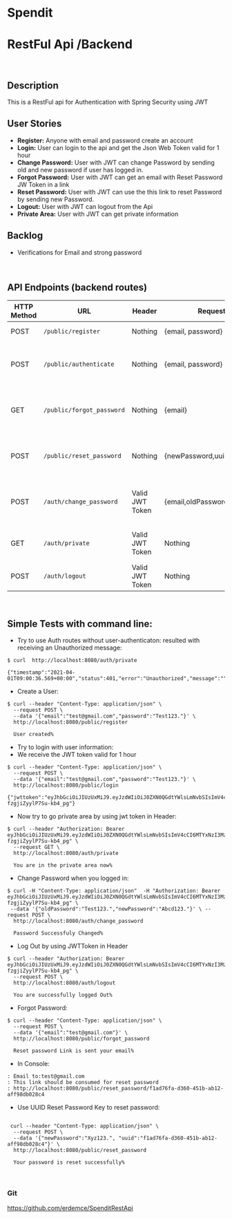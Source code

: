 # Spendit 
# RestFul Api /Backend
<br>

## Description

This is a RestFul api for Authentication with Spring Security using JWT

## User Stories

-  **Register:** Anyone with email and password create an account
-  **Login:** User can login to the api and get the Json Web Token valid for 1 hour 
-  **Change Password:** User with JWT  can change Password by sending old and new password if user has logged in.
-  **Forgot Password:** User with JWT  can get an email with Reset Password JW Token in a link
-  **Reset Password:** User with JWT  can use the this link to reset Password by sending new Password.
-  **Logout:** User with JWT  can logout from the Api
-  **Private Area:** User with JWT can get private information

## Backlog

- Verifications for Email and strong password

<br>



## API Endpoints (backend routes)

| HTTP Method | URL    |Header| Request Body  | ResponseBody   | Description  |
| ------| -----------------| -----------| -----------------| --------------- |------------------|
| POST  |`/public/register`      | Nothing | {email, password}      |{Message} |Create an User |
| POST  |`/public/authenticate`  | Nothing| {email, password}         | {JWT}  |get the JWT valid for 1 hour to use in header in next requests|
| GET   |`/public/forgot_password`| Nothing |{email}  |{Message}    | to get an email with Reset Password JWT in a link|
| POST  |`/public/reset_password`| Nothing |{newPassword,uuid}  |{Message}    |reset password by using uuid(get from link)|
| POST  |`/auth/change_password`| Valid JWT Token |{email,oldPassword,newPassword}  |{Message}|to change the password when user is already authenticated|
| GET   | `/auth/private`        |      Valid JWT Token |   Nothing    | {[data]}| to get the private information  in real case  |
| POST  | `/auth/logout`         |Valid JWT Token  |Nothing   | {Message}  |  to destroy the JWT token   |


<br>
        
## Simple Tests  with command line:

- Try to use Auth routes without user-authenticaton:
    resulted with receiving  an Unauthorized message:


```
$ curl  http://localhost:8080/auth/private

{"timestamp":"2021-04-01T09:00:36.569+00:00","status":401,"error":"Unauthorized","message":"","path":"/auth/private"}%
```


- Create a User:

```
$ curl --header "Content-Type: application/json" \
  --request POST \
  --data '{"email":"test@gmail.com","password":"Test123."}' \
  http://localhost:8080/public/register

  User created%
```
- Try to login with user information:
- We receive the JWT token valid for 1 hour

```
$ curl --header "Content-Type: application/json" \
  --request POST \
  --data '{"email":"test@gmail.com","password":"Test123."}' \
  http://localhost:8080/public/login

{"jwttoken":"eyJhbGciOiJIUzUxMiJ9.eyJzdWIiOiJ0ZXN0QGdtYWlsLmNvbSIsImV4cCI6MTYxNzI3MzI4MiwiaWF0IjoxNjE3MjY5NjgyfQ.wSl1_akdGJzbFgNNNYo4K6A0OWpJzI2aXGaxr5rvi3R5XbHG7w_fZMT6vgVmkrziV-fzgjiZyylP7Su-kb4_pg"}
```
- Now try to go private area by using jwt token in Header:

```
$ curl --header "Authorization: Bearer eyJhbGciOiJIUzUxMiJ9.eyJzdWIiOiJ0ZXN0QGdtYWlsLmNvbSIsImV4cCI6MTYxNzI3MzI4MiwiaWF0IjoxNjE3MjY5NjgyfQ.wSl1_akdGJzbFgNNNYo4K6A0OWpJzI2aXGaxr5rvi3R5XbHG7w_fZMT6vgVmkrziV-fzgjiZyylP7Su-kb4_pg" \
  --request GET \
  http://localhost:8080/auth/private

  You are in the private area now%
```

- Change Password when you logged in:

```
$ curl -H "Content-Type: application/json"  -H "Authorization: Bearer eyJhbGciOiJIUzUxMiJ9.eyJzdWIiOiJ0ZXN0QGdtYWlsLmNvbSIsImV4cCI6MTYxNzI3MzI4MiwiaWF0IjoxNjE3MjY5NjgyfQ.wSl1_akdGJzbFgNNNYo4K6A0OWpJzI2aXGaxr5rvi3R5XbHG7w_fZMT6vgVmkrziV-fzgjiZyylP7Su-kb4_pg" \
 --data '{"oldPassword":"Test123.","newPassword":"Abcd123."}' \ --request POST \
  http://localhost:8080/auth/change_password

  Password Successfuly Changed%

  ```

- Log Out by using JWTToken in Header

```
$ curl --header "Authorization: Bearer eyJhbGciOiJIUzUxMiJ9.eyJzdWIiOiJ0ZXN0QGdtYWlsLmNvbSIsImV4cCI6MTYxNzI3MzI4MiwiaWF0IjoxNjE3MjY5NjgyfQ.wSl1_akdGJzbFgNNNYo4K6A0OWpJzI2aXGaxr5rvi3R5XbHG7w_fZMT6vgVmkrziV-fzgjiZyylP7Su-kb4_pg" \
  --request POST \
  http://localhost:8080/auth/logout

  You are successfully logged Out%
```

- Forgot Password:

```
$ curl --header "Content-Type: application/json" \
  --request POST \
  --data '{"email":"test@gmail.com"}' \
  http://localhost:8080/public/forgot_password

  Reset password Link is sent your email%
```

- In Console:

```
: Email to:test@gmail.com
: This link should be consumed for reset password
: http://localhost:8080/public/reset_password/f1ad76fa-d360-451b-ab12-aff98db028c4

```
- Use UUID Reset Password Key to reset password:

```

 curl --header "Content-Type: application/json" \
  --request POST \
  --data '{"newPassword":"Xyz123.", "uuid":"f1ad76fa-d360-451b-ab12-aff98db028c4"}' \
  http://localhost:8080/public/reset_password

  Your password is reset successfully%

```

<br>
        

### Git
https://github.com/erdemce/SpenditRestApi











